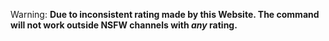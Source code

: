 Warning: **Due to inconsistent rating made by this Website. The command will not work outside NSFW channels with *any* rating.**
